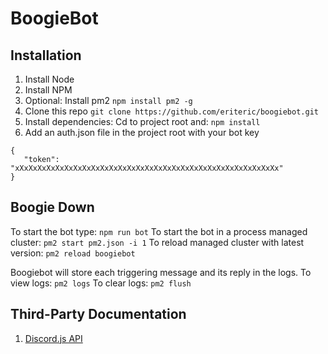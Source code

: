# BoogieBot

## Installation
1. Install Node
2. Install NPM
3. Optional: Install pm2 `npm install pm2 -g`
3. Clone this repo `git clone https://github.com/eriteric/boogiebot.git`
4. Install dependencies: Cd to project root and: `npm install`
5. Add an auth.json file in the project root with your bot key
```
{
   "token": "xXxXxXxXxXxXxXxXxXxXxXxXxXxXxXxXxXxXxXxXxXxXxXxXxXxXxXxXxXx"
}
```

## Boogie Down

To start the bot type: `npm run bot`
To start the bot in a process managed cluster: `pm2 start pm2.json -i 1`
To reload managed cluster with latest version: `pm2 reload boogiebot`

Boogiebot will store each triggering message and its reply in the logs.
To view logs: `pm2 logs`
To clear logs: `pm2 flush`

## Third-Party Documentation
1. [Discord.js API](https://discord.js.org/#/docs)

